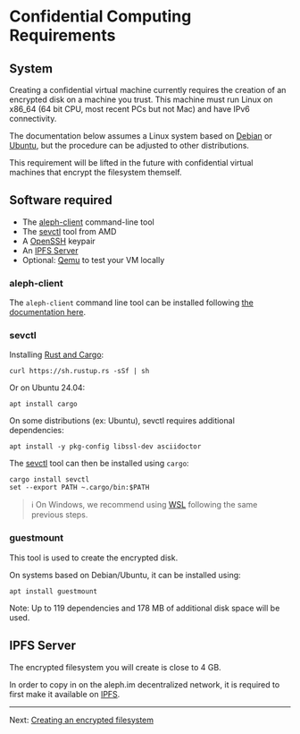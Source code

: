 # Confidential Computing Requirements

## System

Creating a confidential virtual machine currently requires the creation of an encrypted disk on a machine you trust.
This machine must run Linux on x86_64 (64 bit CPU, most recent PCs but not Mac) and have IPv6 connectivity.

The documentation below assumes a Linux system based on [Debian](https://www.debian.org/) or [Ubuntu](https://ubuntu.com/), but the procedure can be adjusted to other distributions.

This requirement will be lifted in the future with confidential virtual machines that encrypt the filesystem themself.

## Software required

- The [aleph-client](https://github.com/aleph-im/aleph-client/) command-line tool
- The [sevctl](https://github.com/virtee/sevctl) tool from AMD
- A [OpenSSH](https://www.openssh.com/) keypair
- An [IPFS Server](https://github.com/ipfs/kubo)
- Optional: [Qemu](https://www.qemu.org/) to test your VM locally

### aleph-client

The `aleph-client` command line tool can be installed
following [the documentation here](../../tools/aleph-client/index.md).

### sevctl

Installing [Rust and Cargo](https://doc.rust-lang.org/cargo/getting-started/installation.html):

```shell
curl https://sh.rustup.rs -sSf | sh
```

Or on Ubuntu 24.04:

```shell
apt install cargo
```

On some distributions (ex: Ubuntu), sevctl requires additional dependencies:

```shell
apt install -y pkg-config libssl-dev asciidoctor
```

The [sevctl](https://github.com/virtee/sevctl) tool can then be installed using `cargo`:

```shell
cargo install sevctl
set --export PATH ~.cargo/bin:$PATH
```

> ℹ️ On Windows, we recommend using [WSL](https://learn.microsoft.com/en-us/windows/wsl/install) following the same previous steps.

### guestmount

This tool is used to create the encrypted disk.

On systems based on Debian/Ubuntu, it can be installed using:

```shell
apt install guestmount
```

Note: Up to 119 dependencies and 178 MB of additional disk space will be used.

## IPFS Server

The encrypted filesystem you will create is close to 4 GB.

In order to copy in on the aleph.im decentralized network, it is required to first
make it available on [IPFS](https://ipfs.tech/).

---

Next: [Creating an encrypted filesystem](./encrypted-disk.md)
